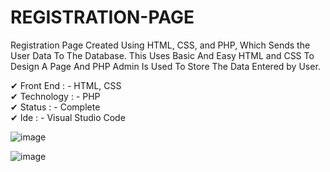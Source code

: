 # REGISTRATION-PAGE



Registration Page Created Using HTML, CSS, and PHP, Which Sends the User Data To The Database. This Uses Basic And Easy HTML and CSS To Design A Page And PHP Admin Is Used To Store The Data Entered by User.



✔ Front End : -  HTML, CSS </br>
✔ Technology : - PHP </br>
✔ Status : - Complete </br>
✔ Ide : - Visual Studio Code


![image](https://github.com/sumitmalakar25/Registration-Page/assets/106821900/2bce1d4c-b5e5-4909-bac7-2b6a06620e3f)



![image](https://github.com/sumitmalakar25/Registration-Page/assets/106821900/37da0754-035e-4050-a67d-a98e964653f0)


